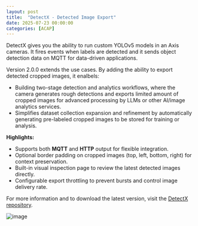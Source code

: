```yaml
---
layout: post
title:  "DetectX - Detected Image Export"
date: 2025-07-23 00:00:00
categories: [ACAP]
---
```


DetectX gives you the ability to run custom YOLOv5 models in an Axis cameras.  It fires events when labels are detected and it sends object detection data on MQTT for data-driven applications.

Version 2.0.0 extends the use cases.  By adding the ability to export detected cropped images, it enalbels:
  - Building two-stage detection and analytics workflows, where the camera generates rough detections and exports limited amount of cropped images for advanced processing by LLMs or other AI/image analytics services.
  - Simplifies dataset collection expansion and refinement by automatically generating pre-labeled cropped images to be stored for training or analysis.

**Highlights:**
  - Supports both **MQTT** and **HTTP** output for flexible integration.
  - Optional border padding on cropped images (top, left, bottom, right) for context preservation.
  - Built-in visual inspection page to review the latest detected images directly.
  - Configurable export throttling to prevent bursts and control image delivery rate.

For more information and to download the latest version, visit the [DetectX repository](https://github.com/pandosme/DetectX).  

![image](https://api.juhlin.me/image/geospace)
